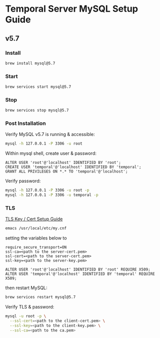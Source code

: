 # Temporal Server MySQL Setup Guide

## v5.7

### Install
```zsh
brew install mysql@5.7
```

### Start
```zsh
brew services start mysql@5.7
```

### Stop
```zsh
brew services stop mysql@5.7
```

### Post Installation
Verify MySQL v5.7 is running & accessible:
```zsh
mysql -h 127.0.0.1 -P 3306 -u root
```

Within mysql shell, create user & password:
```mysql
ALTER USER 'root'@'localhost' IDENTIFIED BY 'root';
CREATE USER 'temporal'@'localhost' IDENTIFIED BY 'temporal';
GRANT ALL PRIVILEGES ON *.* TO 'temporal'@'localhost';
```

Verify password:
```zsh
mysql -h 127.0.0.1 -P 3306 -u root -p
mysql -h 127.0.0.1 -P 3306 -u temporal -p
```

### TLS
[TLS Key / Cert Setup Guide](../tls/tls.md)

```zsh
emacs /usr/local/etc/my.cnf
```

setting the variables below to
```
require_secure_transport=ON
ssl-ca=<path to the server-cert.pem>
ssl-cert=<path to the server-cert.pem>
ssl-key=<path to the server-key.pem>
```

```mysql
ALTER USER 'root'@'localhost' IDENTIFIED BY 'root' REQUIRE X509;
ALTER USER 'temporal'@'localhost' IDENTIFIED BY 'temporal' REQUIRE X509;
```

then restart MySQL:
```zsh
brew services restart mysql@5.7
```

Verify TLS & password:
```zsh
mysql -u root -p \
  --ssl-cert=<path to the client-cert.pem> \
  --ssl-key=<path to the client-key.pem> \
  --ssl-ca=<path to the ca.pem>
```